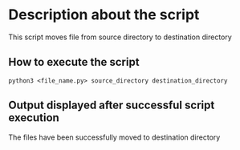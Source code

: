 # Description about the script
This script moves file from source directory to destination directory

## How to execute the script
```
python3 <file_name.py> source_directory destination_directory
```

## Output displayed after successful script execution

The files have been successfully moved to destination directory